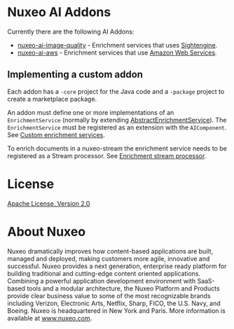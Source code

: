 
# Nuxeo AI Addons

Currently there are the following AI Addons:
  * [nuxeo-ai-image-quality](https://github.com/nuxeo/nuxeo-ai/tree/master/addons/nuxeo-ai-image-quality-core#nuxeo-ai-image-quality) - Enrichment services that uses [Sightengine](https://sightengine.com/).
  * [nuxeo-ai-aws](https://github.com/nuxeo/nuxeo-ai/blob/master/addons/nuxeo-ai-aws-core/README.md#nuxeo-ai-aws-integration) - Enrichment services that use [Amazon Web Services](https://aws.amazon.com).

## Implementing a custom addon

Each addon has a `-core` project for the Java code and a `-package` project to create a marketplace package.  

An addon must define one or more implementations of an `EnrichmentService` (normally by extending [AbstractEnrichmentService](
https://github.com/nuxeo/nuxeo-ai/blob/master/nuxeo-ai-core/src/main/java/org/nuxeo/ai/enrichment/AbstractEnrichmentService.java)).  The `EnrichmentService` must be registered as an extension with the `AIComponent`.  See [Custom enrichment services](https://github.com/nuxeo/nuxeo-ai#custom-enrichment-services).

To enrich documents in a nuxeo-stream the enrichment service needs to be registered as a Stream processor.  See [Enrichment stream processor](https://github.com/nuxeo/nuxeo-ai#enrichment-stream-processing).

# License
[Apache License, Version 2.0](http://www.apache.org/licenses/LICENSE-2.0.html)

# About Nuxeo

Nuxeo dramatically improves how content-based applications are built, managed and deployed, making customers more agile, innovative and successful. Nuxeo provides a next generation, enterprise ready platform for building traditional and cutting-edge content oriented applications. Combining a powerful application development environment with SaaS-based tools and a modular architecture, the Nuxeo Platform and Products provide clear business value to some of the most recognizable brands including Verizon, Electronic Arts, Netflix, Sharp, FICO, the U.S. Navy, and Boeing. Nuxeo is headquartered in New York and Paris. More information is available at www.nuxeo.com.
